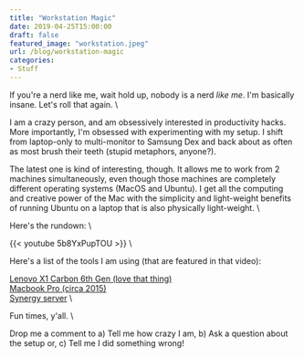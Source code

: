```yaml
---
title: "Workstation Magic"
date: 2019-04-25T15:00:00
draft: false
featured_image: "workstation.jpeg"
url: /blog/workstation-magic
categories:
- Stuff
---
```


If you're a nerd like me, wait hold up, nobody is a nerd *like me*. I'm basically insane. Let's roll that again. \

I am a crazy person, and am obsessively interested in productivity hacks. More importantly, I'm obsessed with 
experimenting with my setup. I shift from laptop-only to multi-monitor to Samsung Dex and back about as often as most
brush their teeth (stupid metaphors, anyone?).

The latest one is kind of interesting, though. It allows me to work from 2 machines simultaneously, even though those 
machines are completely different operating systems (MacOS and Ubuntu). I get all the computing and creative power of 
the Mac with the simplicity and light-weight benefits of running Ubuntu on a laptop that is also physically light-weight. \

Here's the rundown: \

{{< youtube 5b8YxPupTOU >}} \

Here's a list of the tools I am using (that are featured in that video):

[Lenovo X1 Carbon 6th Gen (love that thing)](https://www.lenovo.com/us/en/laptops/thinkpad/thinkpad-x/ThinkPad-X1-Carbon-6th-Gen/p/22TP2TXX16G) \
[Macbook Pro (circa 2015)](https://www.apple.com/mac/) \
[Synergy server](https://symless.com/synergy) \

Fun times, y'all. \

Drop me a comment to a) Tell me how crazy I am, b) Ask a question about the setup or, c) Tell me I did something wrong!